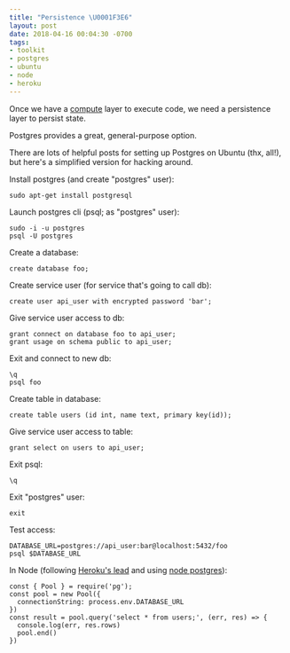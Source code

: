 ```yaml
---
title: "Persistence \U0001F3E6"
layout: post
date: 2018-04-16 00:04:30 -0700
tags:
- toolkit
- postgres
- ubuntu
- node
- heroku
---
```

Once we have a [compute](compute) layer to execute code, we need a persistence layer to persist state.

Postgres provides a great, general-purpose option.

There are lots of helpful posts for setting up Postgres on Ubuntu (thx, all!), but here's a simplified version for hacking around.

Install postgres (and create "postgres" user):

    sudo apt-get install postgresql

Launch postgres cli (psql; as "postgres" user):

	sudo -i -u postgres
    psql -U postgres

Create a database:

	create database foo;

Create service user (for service that's going to call db):

	create user api_user with encrypted password 'bar';
    
Give service user access to db:

	grant connect on database foo to api_user;
    grant usage on schema public to api_user;

Exit and connect to new db:

	\q
    psql foo

Create table in database:

	create table users (id int, name text, primary key(id));

Give service user access to table:

    grant select on users to api_user;

Exit psql:

	\q

Exit "postgres" user:

	exit

Test access:

	DATABASE_URL=postgres://api_user:bar@localhost:5432/foo
	psql $DATABASE_URL

In Node (following [Heroku's lead](https://devcenter.heroku.com/articles/getting-started-with-nodejs#provision-a-database) and using [node postgres](https://node-postgres.com/features/queries)):

    const { Pool } = require('pg');                                                     const pool = new Pool({
      connectionString: process.env.DATABASE_URL
    })  
    const result = pool.query('select * from users;', (err, res) => {
      console.log(err, res.rows)
      pool.end()
    })
